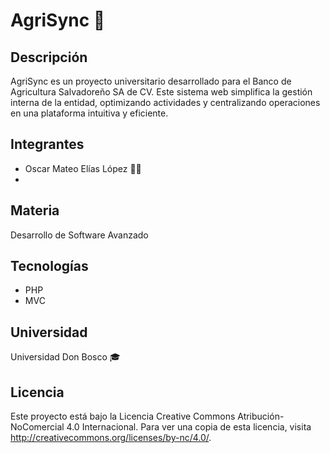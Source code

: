# AgriSync 🌾

## Descripción
AgriSync es un proyecto universitario desarrollado para el Banco de Agricultura Salvadoreño SA de CV. Este sistema web simplifica la gestión interna de la entidad, optimizando actividades y centralizando operaciones en una plataforma intuitiva y eficiente.

## Integrantes
- Oscar Mateo Elías López 🧑‍💻
- 

## Materia
Desarrollo de Software Avanzado

## Tecnologías
- PHP
- MVC

## Universidad
Universidad Don Bosco 🎓

## Licencia
Este proyecto está bajo la Licencia Creative Commons Atribución-NoComercial 4.0 Internacional. Para ver una copia de esta licencia, visita http://creativecommons.org/licenses/by-nc/4.0/.

